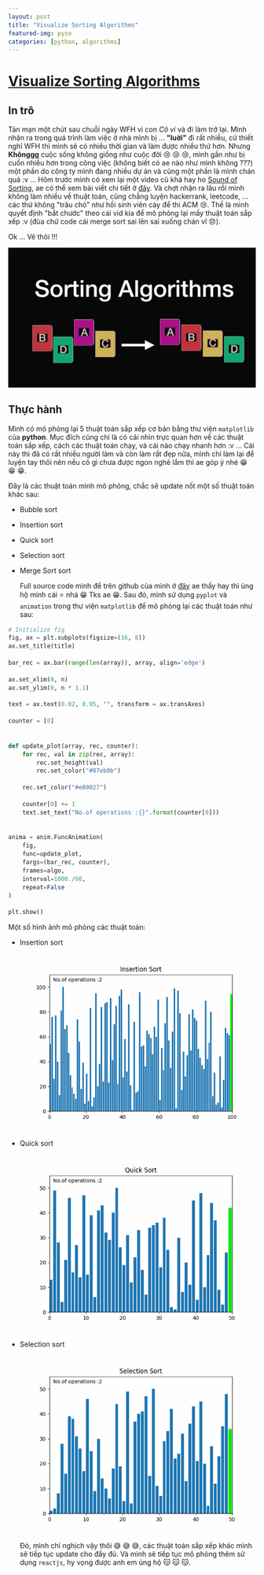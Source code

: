 ```yaml
---
layout: post
title: "Visualize Sorting Algorithms"
featured-img: pyso
categories: [python, algorithms]
---
```


# **[Visualize Sorting Algorithms](https://ductn.info/visualize-sorting-algorithms/)**

## In trô

  Tản mạn một chút sau chuỗi ngày WFH vì con *Cô vi* và đi làm trở lại. Mình nhận
ra trong quá trình làm việc ở nhà mình bị ... **"luời"** đi rất nhiều, cứ thiết nghĩ
WFH thì mình sẽ có nhiều thời gian và làm được nhiều thứ hơn. Nhưng **Khônggg**
cuộc sống không giống như cuộc đời 😢 😢 😢, mình gần như bị cuốn nhiều hơn trong
công việc (không biết có ae nào như mình không ???) một phần do công ty mình đang
nhiều dự án và cũng một phần là mình chán quá :v ... Hôm trước mình có xem lại
một video cũ khá hay ho [Sound of Sorting](https://www.youtube.com/watch?v=kPRA0W1kECg),
ae có thể xem bài viết chi tiết ở [đây](https://panthema.net/2013/sound-of-sorting/).
Và chợt nhận ra lâu rồi mình không làm nhiều về thuật toán, cũng chẳng luyện hackerrank,
leetcode, ... các thứ không "trâu chó" như hồi sinh viên cày để thi ACM 😢. Thế
là mình quyết định "bắt chước" theo cái vid kia để mô phỏng lại mấy thuật toán
sắp xếp :v (đùa chứ code cái merge sort sai lên sai xuống chán vl 😞).

  Ok ... Vẽ thôi !!!

  <p align="center">
    <img src="../assets/img/posts/pyso.jpg">
  </p>

## Thực hành

  Mình có mô phỏng lại 5 thuật toán sắp xếp cơ bản bằng thư viện `matplotlib`
của **python**. Mục đích cũng chỉ là có cái nhìn trực quan hơn về các thuật toán
sắp xếp, cách các thuật toán chạy, và cái nào chạy nhanh hơn :v ... Cái này thì
đã có rất nhiều người làm và còn làm rất đẹp nữa, mình chỉ làm lại để luyện tay
thôi nên nếu có gì chưa được ngon nghẻ lắm thì ae góp ý nhé 😁 😁 😁.
  
  Đây là các thuật toán mình mô phỏng, chắc sẽ update nốt một số thuật toán khác
sau:

- Bubble sort
- Insertion sort
- Quick sort
- Selection sort
- Merge Sort sort
  
  Full source code mình để trên github của mình ở [đây](https://github.com/ductnn/sorting_algorithm)
ae thấy hay thì ủng hộ mình cái ⭐ nhá 😁 Tks ae 😁. Sau đó, mình sử dụng `pyplot`
và `animation` trong thư viện `matplotlib` để mô phỏng lại các thuật toán như sau:

```python
# Initialize fig
fig, ax = plt.subplots(figsize=(16, 8))
ax.set_title(title)

bar_rec = ax.bar(range(len(array)), array, align='edge')

ax.set_xlim(0, n)
ax.set_ylim(0, n * 1.1)

text = ax.text(0.02, 0.95, "", transform = ax.transAxes)

counter = [0]


def update_plot(array, rec, counter):
    for rec, val in zip(rec, array):
        rec.set_height(val)
        rec.set_color("#07eb0b")
    
    rec.set_color("#e80027")

    counter[0] += 1
    text.set_text("No.of operations :{}".format(counter[0]))


anima = anim.FuncAnimation(
    fig,
    func=update_plot,
    fargs=(bar_rec, counter),
    frames=algo,
    interval=1000./60,
    repeat=False
)

plt.show()
```

  Một số hình ảnh mô phỏng các thuật toán:

- Insertion sort

  <p align="center">
    <img src="../assets/img/posts/insertion.gif" width="600">
  </p>

- Quick sort

  <p align="center">
    <img src="../assets/img/posts/quick.gif" width="600">
  </p>

- Selection sort

  <p align="center">
    <img src="../assets/img/posts/selection.gif" width="600">
  </p>

  Đó, mình chỉ nghịch vậy thôi 😅 😅 😅, các thuật toán sắp xếp khác mình sẽ tiếp
tục update cho đầy đủ. Và mình sẽ tiếp tục mô phỏng thêm sử dụng `reactjs`, hy
vọng được anh em ủng hộ 😽 😽 😽. 
